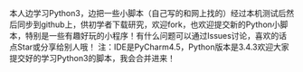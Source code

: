 本人边学习Python3，边把一些小脚本（自己写的和网上找的）经过本机测试后然后同步到github上，供初学者下载研究，欢迎fork，也欢迎提交新的Python小脚本，特别是一些有趣好玩的小程序！有什么问题可以通过Issues讨论，喜欢的话点Star或分享给别人哦！
注：IDE是PyCharm4.5，Python版本是3.4.3欢迎大家提交好的学习Python3的脚本，我会合并进来！

